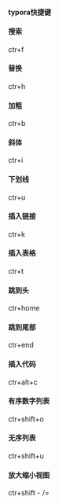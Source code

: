 #### typora快捷键

#### 搜索

ctr+f

#### 替换

ctr+h

#### 加粗

ctr+b

#### 斜体

ctr+i

#### 下划线

ctr+u

#### 插入链接

ctr+k

#### 插入表格

ctr+t

#### 跳到头

ctr+home

#### 跳到尾部

ctr+end

#### 插入代码

ctr+alt+c

#### 有序数字列表

ctr+shift+o

#### 无序列表

ctr+shift+u

#### 放大缩小视图

ctr+shift - /=






